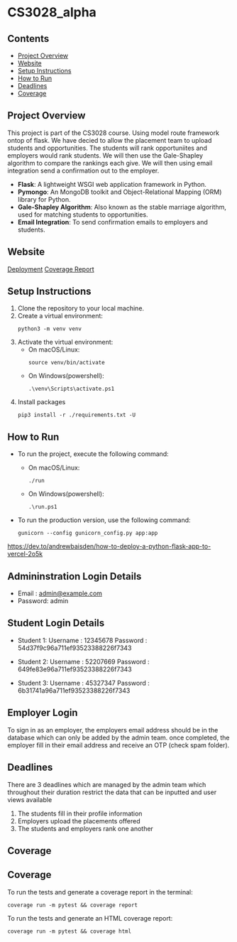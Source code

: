 # CS3028_alpha

## Contents

- [Project Overview](#project-overview)
- [Website](#website)
- [Setup Instructions](#setup-instructions)
- [How to Run](#how-to-run)
- [Deadlines](#deadlines)
- [Coverage](#coverage)

## Project Overview

This project is part of the CS3028 course. Using model route framework ontop of flask. We have decied to allow the placement team to upload students and opportunities. The students will rank opportuniites and employers would rank students. We will then use the Gale-Shapley algorithm to compare the rankings each give. We will then using email integration send a confirmation out to the employer.

-   **Flask**: A lightweight WSGI web application framework in Python.
-   **Pymongo**: An MongoDB toolkit and Object-Relational Mapping (ORM) library for Python.
-   **Gale-Shapley Algorithm**: Also known as the stable marriage algorithm, used for matching students to opportunities.
-   **Email Integration**: To send confirmation emails to employers and students.

## Website

[Deployment](https://cs-3528.vercel.app/)
[Coverage Report](https://arman511.github.io/CS3528/)

## Setup Instructions

1. Clone the repository to your local machine.
2. Create a virtual environment:
    ```
    python3 -m venv venv
    ```
3. Activate the virtual environment:
    - On macOS/Linux:
        ```
        source venv/bin/activate
        ```
    - On Windows(powershell):
        ```
        .\venv\Scripts\activate.ps1
        ```
4. Install packages
    ```
    pip3 install -r ./requirements.txt -U
    ```

## How to Run

-   To run the project, execute the following command:

    -   On macOS/Linux:
        ```
        ./run
        ```
    -   On Windows(powershell):
        ```
        .\run.ps1
        ```

-   To run the production version, use the following command:
    ```
    gunicorn --config gunicorn_config.py app:app
    ```

https://dev.to/andrewbaisden/how-to-deploy-a-python-flask-app-to-vercel-2o5k

## Admininstration Login Details

-   Email : admin@example.com
-   Password: admin

## Student Login Details

-   Student 1:
    Username : 12345678
    Password : 54d37f9c96a711ef93523388226f7343

-   Student 2:
    Username : 52207669
    Password : 649fe83e96a711ef93523388226f7343

-   Student 3:
    Username : 45327347
    Password : 6b31741a96a711ef93523388226f7343

## Employer Login

To sign in as an employer, the employers email address should be in the database which can only be added by the admin team. once completed, the employer fill in their email address and receive an OTP (check spam folder).

## Deadlines

There are 3 deadlines which are managed by the admin team which throughout their duration restrict the data that can be inputted and user views available

1. The students fill in their profile information
2. Employers upload the placements offered
3. The students and employers rank one another

## Coverage

## Coverage

To run the tests and generate a coverage report in the terminal:

```
coverage run -m pytest && coverage report
```

To run the tests and generate an HTML coverage report:

```
coverage run -m pytest && coverage html
```


